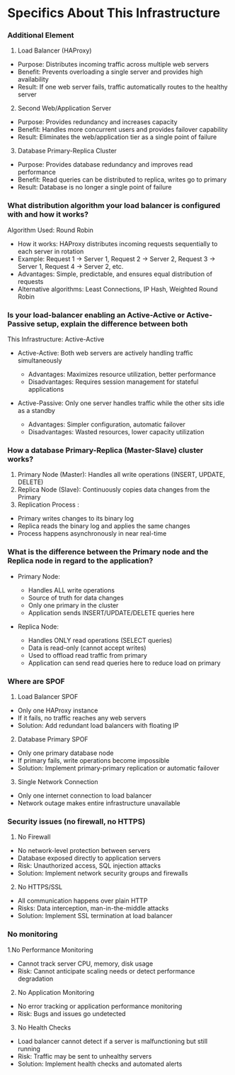 # Specifics About This Infrastructure
### Additional Element
1. Load Balancer (HAProxy)
  - Purpose: Distributes incoming traffic across multiple web servers
  - Benefit: Prevents overloading a single server and provides high availability
  - Result: If one web server fails, traffic automatically routes to the healthy server

2. Second Web/Application Server
  - Purpose: Provides redundancy and increases capacity
  - Benefit: Handles more concurrent users and provides failover capability
  - Result: Eliminates the web/application tier as a single point of failure

3. Database Primary-Replica Cluster
- Purpose: Provides database redundancy and improves read performance
- Benefit: Read queries can be distributed to replica, writes go to primary
- Result: Database is no longer a single point of failure

### What distribution algorithm your load balancer is configured with and how it works?
Algorithm Used: Round Robin
- How it works: HAProxy distributes incoming requests sequentially to each server in rotation
- Example: Request 1 → Server 1, Request 2 → Server 2, Request 3 → Server 1, Request 4 → Server 2, etc.
- Advantages: Simple, predictable, and ensures equal distribution of requests
- Alternative algorithms: Least Connections, IP Hash, Weighted Round Robin

### Is your load-balancer enabling an Active-Active or Active-Passive setup, explain the difference between both
This Infrastructure: Active-Active

- Active-Active: Both web servers are actively handling traffic simultaneously
  - Advantages: Maximizes resource utilization, better performance
  - Disadvantages: Requires session management for stateful applications

- Active-Passive: Only one server handles traffic while the other sits idle as a standby
  - Advantages: Simpler configuration, automatic failover
  - Disadvantages: Wasted resources, lower capacity utilization
    
### How a database Primary-Replica (Master-Slave) cluster works?
1. Primary Node (Master): Handles all write operations (INSERT, UPDATE, DELETE)
2. Replica Node (Slave): Continuously copies data changes from the Primary
3. Replication Process :
  - Primary writes changes to its binary log
  - Replica reads the binary log and applies the same changes
  - Process happens asynchronously in near real-time

### What is the difference between the Primary node and the Replica node in regard to the application?
- Primary Node:
  - Handles ALL write operations
  - Source of truth for data changes
  - Only one primary in the cluster
  - Application sends INSERT/UPDATE/DELETE queries here

- Replica Node:
  - Handles ONLY read operations (SELECT queries)
  - Data is read-only (cannot accept writes)
  - Used to offload read traffic from primary
  - Application can send read queries here to reduce load on primary

### Where are SPOF
1. Load Balancer SPOF
- Only one HAProxy instance
- If it fails, no traffic reaches any web servers
- Solution: Add redundant load balancers with floating IP
2. Database Primary SPOF
- Only one primary database node
- If primary fails, write operations become impossible
- Solution: Implement primary-primary replication or automatic failover
3. Single Network Connection
- Only one internet connection to load balancer
- Network outage makes entire infrastructure unavailable

### Security issues (no firewall, no HTTPS)
1. No Firewall
- No network-level protection between servers
- Database exposed directly to application servers
- Risk: Unauthorized access, SQL injection attacks
- Solution: Implement network security groups and firewalls
2. No HTTPS/SSL
- All communication happens over plain HTTP
- Risks: Data interception, man-in-the-middle attacks
- Solution: Implement SSL termination at load balancer

### No monitoring
1.No Performance Monitoring
- Cannot track server CPU, memory, disk usage
- Risk: Cannot anticipate scaling needs or detect performance degradation

2. No Application Monitoring
- No error tracking or application performance monitoring
- Risk: Bugs and issues go undetected

3. No Health Checks
- Load balancer cannot detect if a server is malfunctioning but still running
- Risk: Traffic may be sent to unhealthy servers
- Solution: Implement health checks and automated alerts
